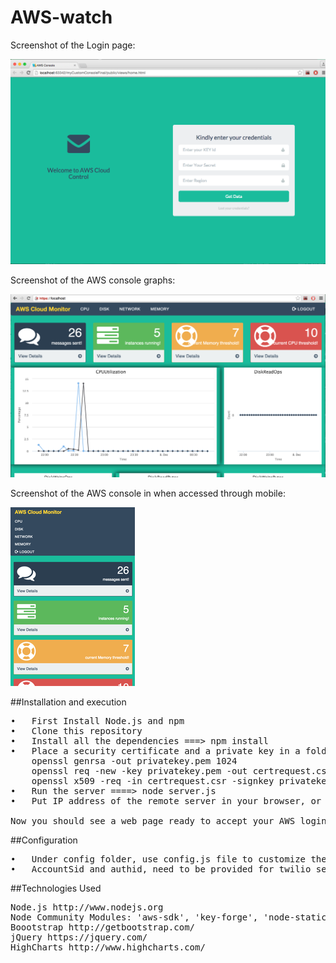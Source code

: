 # AWS-watch

Screenshot of the Login page:


![ScreenShot](/screenshots/awsConsoleScreenshot.png)

Screenshot of the AWS console graphs:


![ScreenShot](/screenshots/awsConsoleGraphs.png)

Screenshot of the AWS console in when accessed through mobile:


![ScreenShot](/screenshots/mobileScreenshot.png)  


##Installation and execution
<pre>
•	First Install Node.js and npm
•	Clone this repository
•	Install all the dependencies ===> npm install
•	Place a security certificate and a private key in a folder named "security". Now you need to get a certificate from a CA or create a     self-signed certificate using OpenSSL.
    openssl genrsa -out privatekey.pem 1024
    openssl req -new -key privatekey.pem -out certrequest.csr
    openssl x509 -req -in certrequest.csr -signkey privatekey.pem -out certificate.pem
•	Run the server ====> node server.js
•	Put IP address of the remote server in your browser, or just type in 'localhost' if you are testing this on your personal machine. 

Now you should see a web page ready to accept your AWS login.
</pre>

##Configuration
<pre>
•	Under config folder, use config.js file to customize the memory and cpu threshold for alert notifications
•	AccountSid and authid, need to be provided for twilio service.
</pre>


##Technologies Used
<pre>
Node.js http://www.nodejs.org
Node Community Modules: 'aws-sdk', 'key-forge', 'node-static', 'twilio'
Boootstrap http://getbootstrap.com/
jQuery https://jquery.com/
HighCharts http://www.highcharts.com/
</pre>

